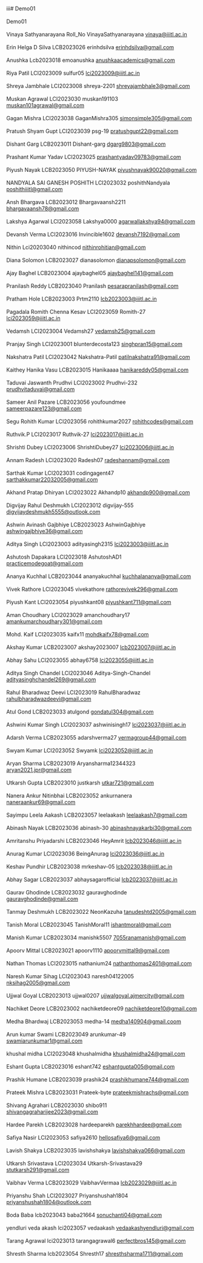 <br>iii# Demo01<br>
<br>Demo01<br>
<br>Vinaya Sathyanarayana Roll_No VinayaSathyanarayana vinaya@iiitl.ac.in<br>
<br>Erin Helga D Silva    LCB2023026   erinhdsilva      erinhdsilva@gmail.com<br>
<br>Anushka Lcb2023018 emoanushka anushkaacademics@gmail.com<br>
<br>Riya Patil LCI2023009 sulfur05 lci2023009@iiitl.ac.in<br>
<br>Shreya Jambhale LCI2023008 shreya-2201 shreyajambhale3@gmail.com<br>
<br>Muskan Agrawal LCI2023030 muskan191103 muskan101agrawal@gmail.com<br>
<br>Gagan Mishra LCI2023038 GaganMishra305 simonsimple305@gmail.com<br>
<br>Pratush Shyam Gupt LCI2023039 psg-19 pratushgupt22@gmail.com<br>
<br>Dishant Garg LCB2023011 Dishant-garg dgarg9803@gmail.com<br>
<br>Prashant Kumar Yadav LCI2023025 prashantyadav09783@gmail.com<br>
<br>Piyush Nayak   LCB2023050   PIYUSH-NAYAK   piyushnayak90020@gmail.com<br>
<br>NANDYALA SAI GANESH POSHITH LCI2023032 poshithNandyala poshithiiitl@gmail.com<br>
<br>Ansh Bhargava LCB2023012 Bhargavaansh2211 bhargavaansh78@gmail.com<br>
<br>Lakshya Agarwal LCI2023058 Lakshya0000 agarwallakshya94@gmail.com<br>
<br>Devansh Verma LCI2023016 Invincible1602 devansh7192@gmail.com<br>
<br>Nithin Lci20203040 nithincod nithinrohitian@gmail.com<br>
<br>Diana Solomon LCB2023027 dianasolomon dianapsolomon@gmail.com<br>
<br>Ajay Baghel LCB2023004 ajaybaghel05 ajaybaghel141@gmail.com<br>
<br>Pranilash Reddy LCB2023040 Pranilash pesarapranilash@gmail.com<br>
<br>Pratham Hole LCB2023003 Prtm2110 lcb2023003@iiitl.ac.in<br>
<br>Pagadala Romith Chenna Kesav LCI2023059 Romith-27 lci2023059@iiitl.ac.in<br>
<br>Vedamsh LCI2023004 Vedamsh27 vedamsh25@gmail.com<br>
<br>Pranjay Singh LCI2023001 blunterdecosta123 singhpran15@gmail.com<br>
<br>Nakshatra Patil LCI2023042 Nakshatra-Patil patilnakshatra91@gmail.com<br>
<br>Kaithey Hanika Vasu LCB2023015 Hanikaaaa hanikareddy05@gmail.com<br>
<br>Taduvai Jaswanth Prudhvi LCI2023002 Prudhvi-232 prudhvitaduvai@gmail.com<br>
<br>Sameer Anil Pazare LCB2023056  youfoundmee sameerpazare123@gmail.com<br>
<br>Segu Rohith Kumar LCI2023056 rohithkumar2027 rohithcodes@gmail.com<br>
<br>Ruthvik.P LCI2023017 Ruthvik-27 lci2023017@iiitl.ac.in<br>
<br>Shrishti Dubey LCI2023006 ShrishtiDubey27 lci2023006@iiitl.ac.in<br>
<br>Annam Radesh LCI2023020 Radesh07 radeshannam@gmail.com<br>
<br>Sarthak Kumar LCI2023031 codingagent47 sarthakkumar22032005@gmail.com<br>
<br>Akhand Pratap Dhiryan LCI2023022 Akhandp10 akhandp900@gmail.com<br>
<br>Digvijay Rahul Deshmukh LCI2023012 digvijay-555 digvijaydeshmukh5555@outlook.com<br>
<br>Ashwin Avinash Gajbhiye LCB2023023 AshwinGajbhiye ashwingajbhiye36@gmail.com<br>
<br>Aditya Singh LCI2023003 adityasingh2315 lci2023003@iiitl.ac.in<br>
<br>Ashutosh Dapakara LCI2023018 AshutoshAD1 practicemodegoat@gmail.com<br>
<br>Ananya Kuchhal LCB2023044 ananyakuchhal kuchhalananya@gmail.com<br>
<br>Vivek Rathore LCI2023045 vivekathore rathorevivek296@gmail.com<br>
<br>Piyush Kant   LCI2023054 piyushkant08 piyushkant711@gmail.com<br>
<br>Aman Choudhary    LCI2023029   amanchoudhary17    amankumarchoudhary301@gmail.com<br>
<br>Mohd. Kaif    LCI2023035 kaifx11      mohdkaifx78@gmail.com<br>
<br>Akshay Kumar  LCB2023007 akshay2023007 lcb2023007@iiitl.ac.in<br>
<br>Abhay Sahu LCI2023055 abhay6758 lci2023055@iiitl.ac.in<br>
<br>Aditya Singh Chandel LCI2023046 Aditya-Singh-Chandel adityasinghchandel269@gmail.com<br>
<br>Rahul Bharadwaz Deevi LCI2023019 RahulBharadwaz rahulbharadwazdeevi@gmail.com<br>
<br>Atul Gond LCB2023033 atulgond gondatul304@gmail.com  <br>
<br> Ashwini Kumar Singh LCI2023037 ashwinisingh17 lci2023037@iiitl.ac.in <br>
<br> Adarsh Verma  LCB2023055  adarshverma27  vermagroup44@gmail.com <br>
<br>Swyam Kumar LCI2023052 Swyamk lci2023052@iiitl.ac.in<br>
<br>Aryan Sharma LCB2023019 Aryansharma12344323 aryan2021.jpr@gmail.com<br>
<br>Utkarsh Gupta LCB2023010 justkarsh utkar721@gmail.com <br>
<br>Nanera Ankur Nitinbhai LCB2023052 ankurnanera naneraankur69@gmail.com<br>
<br>Sayimpu Leela Aakash LCB2023057 leelaakash leelaakash7@gmail.com<br>
<br>Abinash Nayak LCB2023036 abinash-30 abinashnayakarbi30@gmail.com<br>
<br>Amritanshu Priyadarshi LCB2023046 HeyAmrit lcb2023046@iiitl.ac.in<br>
<br>Anurag Kumar LCI2023036 BeingAnurag lci2023036@iiitl.ac.in<br>
<br>Keshav Pundhir LCB2023038 mrkeshav-05 lcb2023038@iiitl.ac.in<br>
<br>Abhay Sagar LCB2023037 abhaysagarofficial lcb2023037@iiitl.ac.in<br>
<br>Gaurav Ghodinde LCB2023032 gauravghodinde gauravghodinde@gmail.com<br>
<br>Tanmay Deshmukh LCB2023022 NeonKazuha tanudeshtd2005@gmail.com<br>
<br>Tanish Moral LCB2023045 TanishMoral11 ishantmoral@gmail.com<br>
<br>Manish Kumar LCB2023034 manishk5507 7055ranamanish@gmail.com<br>
<br>Apoorv Mittal LCB2023021 apoorv1110 apoorvmittal9@gmail.com<br>
<br>Nathan Thomas LCI2023015 nathanium24 nathanthomas2401@gmail.com<br>
<br>Naresh Kumar Sihag LCI2023043 naresh04122005 nksihag2005@gmail.com<br>
<br>Ujjwal Goyal LCB2023013 ujjwal0207 ujjwalgoyal.ajmercity@gmail.com<br>
<br>Nachiket Deore LCB2023002 nachiketdeore09 nachiketdeore10@gmail.com<br>
<br>Medha Bhardwaj LCB2023053 medha-14 medha140904@gmail.coom<br>
<br>Arun kumar Swami LCB2023049 arunkumar-49 swamiarunkumar1@gmail.com<br>
<br>khushal midha LCI2023048 khushalmidha khushalmidha24@gmail.com<br>
<br>Eshant Gupta LCB2023016 eshant742 eshantgupta005@gmail.com<br>
<br> Prashik Humane LCB2023039 prashik24 prashikhumane744@gmail.com<br>
<br>Prateek Mishra LCB2023031 Prateek-byte prateekmishrachs@gmail.com<br>
<br>Shivang Agrahari LCB2023030 shibo911 shivangagraharijee2023@gmail.com<br>
<br>Hardee Parekh LCB2023028 hardeeparekh parekhhardee@gmail.com<br>
<br>Safiya Nasir LCI2023053 safiya2610 hellosafiya6@gmail.com<br>
<br>Lavish Shakya LCB2023035 lavishshakya lavishshakya066@gmail.com<br>
<br>Utkarsh Srivastava LCI2023034 Utkarsh-Srivastava29 stutkarsh291@gmail.com<br>
<br>Vaibhav Verma LCB2023029 VaibhavVermaa lcb2023029@iiitl.ac.in<br>
<br>Priyanshu Shah LCI2023027 Priyanshushah1804 priyanshushah1804@outlook.com<br>
<br> Boda Baba lcb2023043  baba21664 sonuchanti04@gmail.com<br>
<br> yendluri veda akash lci2023057 vedaakash vedaakashyendluri@gmail.com<br>
<br>Tarang Agrawal lci2023013 tarangagrawal6 perfectbros145@gmail.com <br>
<br>Shresth Sharma lcb2023054  Shresth17 shresthsharma1711@gmail.com <br>
